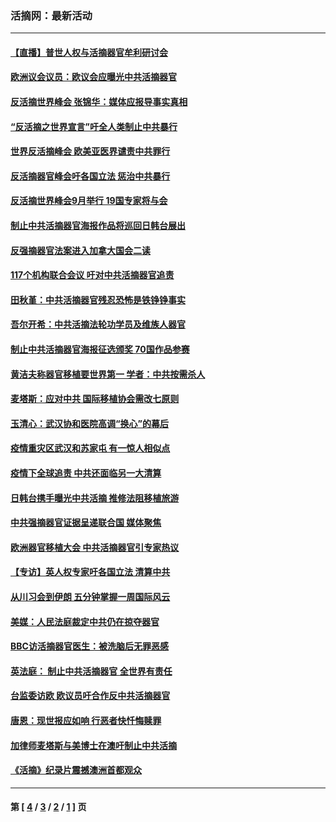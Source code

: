 ### 活摘网：最新活动
---
#### [【直播】普世人权与活摘器官牟利研讨会](../../pages/nf5883/n13425146.md?02210430) 
#### [欧洲议会议员：欧议会应曝光中共活摘器官](../../pages/nf5883/n13336571.md?02210430) 
#### [反活摘世界峰会 张锦华：媒体应报导事实真相](../../pages/nf5883/n13278502.md?02210430) 
#### [“反活摘之世界宣言”吁全人类制止中共暴行](../../pages/nf5883/n13259730.md?02210430) 
#### [世界反活摘峰会 欧美亚医界谴责中共罪行](../../pages/nf5883/n13253550.md?02210430) 
#### [反活摘器官峰会吁各国立法 惩治中共暴行](../../pages/nf5883/n13245052.md?02210430) 
#### [反活摘世界峰会9月举行 19国专家将与会](../../pages/nf5883/n13201492.md?02210430) 
#### [制止中共活摘器官海报作品将巡回日韩台展出](../../pages/nf5883/n13177791.md?02210430) 
#### [反强摘器官法案进入加拿大国会二读](../../pages/nf5883/n13033450.md?02210430) 
#### [117个机构联合会议 吁对中共活摘器官追责](../../pages/nf5883/n12775087.md?02210430) 
#### [田秋堇：中共活摘器官残忍恐怖是铁铮铮事实](../../pages/nf5883/n12702148.md?02210430) 
#### [吾尔开希：中共活摘法轮功学员及维族人器官](../../pages/nf5883/n12693197.md?02210430) 
#### [制止中共活摘器官海报征选颁奖 70国作品参赛](../../pages/nf5883/n12692050.md?02210430) 
#### [黄洁夫称器官移植要世界第一 学者：中共按需杀人](../../pages/nf5883/n12572329.md?02210430) 
#### [麦塔斯：应对中共 国际移植协会需改七原则](../../pages/nf5883/n12514711.md?02210430) 
#### [玉清心：武汉协和医院高调“换心”的幕后](../../pages/nf5883/n12298730.md?02210430) 
#### [疫情重灾区武汉和苏家屯 有一惊人相似点](../../pages/nf5883/n12150824.md?02210430) 
#### [疫情下全球追责 中共还面临另一大清算](../../pages/nf5883/n12070397.md?02210430) 
#### [日韩台携手曝光中共活摘 推修法阻移植旅游](../../pages/nf5883/n11712046.md?02210430) 
#### [中共强摘器官证据呈递联合国 媒体聚焦](../../pages/nf5883/n11546426.md?02210430) 
#### [欧洲器官移植大会 中共活摘器官引专家热议](../../pages/nf5883/n11539095.md?02210430) 
#### [【专访】英人权专家吁各国立法 清算中共](../../pages/nf5883/n11367315.md?02210430) 
#### [从川习会到伊朗 五分钟掌握一周国际风云](../../pages/nf5883/n11338520.md?02210430) 
#### [美媒：人民法庭裁定中共仍在掠夺器官](../../pages/nf5883/n11334897.md?02210430) 
#### [BBC访活摘器官医生：被洗脑后无罪恶感](../../pages/nf5883/n11335935.md?02210430) 
#### [英法庭： 制止中共活摘器官 全世界有责任](../../pages/nf5883/n11330691.md?02210430) 
#### [台监委访欧 欧议员吁合作反中共活摘器官](../../pages/nf5883/n11109190.md?02210430) 
#### [唐恩：现世报应如响 行恶者快忏悔赎罪](../../pages/nf5883/n11104016.md?02210430) 
#### [加律师麦塔斯与美博士在澳吁制止中共活摘](../../pages/nf5883/n10724764.md?02210430) 
#### [《活摘》纪录片震撼澳洲首都观众](../../pages/nf5883/n10722747.md?02210430) 

---
#### 第 [ [4](./4.md?02210430) / [3](./3.md?02210430) / [2](./2.md?02210430) / [1](./1.md?02210430) ] 页
